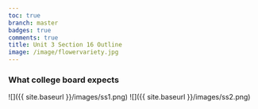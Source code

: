 ```yaml
---
toc: true
branch: master
badges: true
comments: true
title: Unit 3 Section 16 Outline
image: /image/flowervariety.jpg
---
```

### What college board expects

![]({{ site.baseurl }}/images/ss1.png)
![]({{ site.baseurl }}/images/ss2.png)